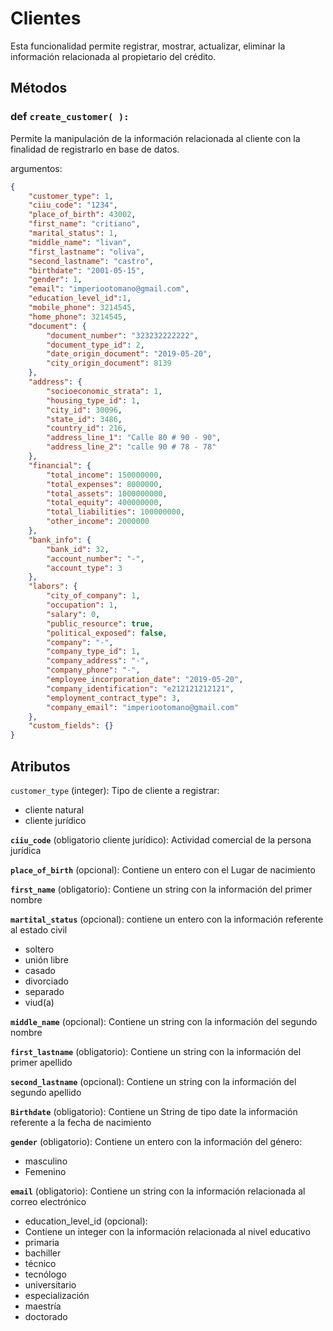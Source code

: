 # Clientes

Esta funcionalidad permite registrar, mostrar, actualizar, eliminar la información relacionada al propietario del crédito.

## Métodos

### def `create_customer( ):`

Permite la manipulación de la información relacionada al cliente con la finalidad de registrarlo en base de datos.

argumentos:

```json
{
    "customer_type": 1,
    "ciiu_code": "1234",
    "place_of_birth": 43002,
    "first_name": "critiano",
    "marital_status": 1,
    "middle_name": "livan",
    "first_lastname": "oliva",
    "second_lastname": "castro",
    "birthdate": "2001-05-15",
    "gender": 1,
    "email": "imperiootomano@gmail.com",
    "education_level_id":1,
    "mobile_phone": 3214545,
    "home_phone": 3214545,
    "document": {
        "document_number": "323232222222",
        "document_type_id": 2,
        "date_origin_document": "2019-05-20",
        "city_origin_document": 8139
    },
    "address": {
        "socioeconomic_strata": 1,
        "housing_type_id": 1,
        "city_id": 30096,
        "state_id": 3486,
        "country_id": 216,
        "address_line_1": "Calle 80 # 90 - 90",
        "address_line_2": "calle 90 # 78 - 78"
    },
    "financial": {
        "total_income": 150000000,
        "total_expenses": 8000000,
        "total_assets": 1000000000,
        "total_equity": 400000000,
        "total_liabilities": 100000000,
        "other_income": 2000000
    },
    "bank_info": {
        "bank_id": 32,
        "account_number": "-",
        "account_type": 3
    },
    "labors": {
        "city_of_company": 1,
        "occupation": 1,
        "salary": 0,
        "public_resource": true,
        "political_exposed": false,
        "company": "-",
        "company_type_id": 1,
        "company_address": "-",
        "company_phone": "-",
        "employee_incorporation_date": "2019-05-20",
        "company_identification": "e212121212121",
        "employment_contract_type": 3,
        "company_email": "imperiootomano@gmail.com"
    },
    "custom_fields": {}
}
```

## Atributos

`customer_type` (integer):
Tipo de cliente a registrar:

* cliente natural
* cliente jurídico

**`ciiu_code`** (obligatorio cliente jurídico):
Actividad comercial de la persona jurídica

**`place_of_birth`** (opcional):
Contiene un entero con el Lugar de nacimiento

**`first_name`** (obligatorio):
Contiene un string con la información del primer nombre

**`martital_status`** (opcional):
contiene un entero con la información referente al estado civil

* soltero
* unión libre
* casado
* divorciado
* separado
* viud(a)

**`middle_name`** (opcional):
Contiene un string con la información del segundo nombre

**`first_lastname`** (obligatorio):
Contiene un string con la información del primer apellido

**`second_lastname`** (opcional):
Contiene un string con la información del segundo apellido

**`Birthdate`** (obligatorio):
Contiene un String de tipo date la información referente a la fecha de nacimiento

**`gender`** (obligatorio):
Contiene un entero con la información del género:

* masculino
* Femenino

**`email`** (obligatorio):
Contiene un string con la información relacionada al correo electrónico

* education_level_id (opcional):
* Contiene un integer con la información relacionada al nivel educativo
* primaria
* bachiller
* técnico
* tecnólogo
* universitario
* especialización
* maestría
* doctorado
